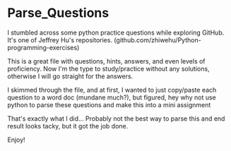 # Parse_Questions

I stumbled across some python practice questions while exploring GitHub. It's one of Jeffrey Hu's repositories. (github.com/zhiwehu/Python-programming-exercises)

This is a great file with questions, hints, answers, and even levels of proficiency. Now I'm the type to study/practice without any solutions, otherwise I will go straight for the answers.

I skimmed through the file, and at first, I wanted to just copy/paste each question to a word doc (mundane much?), but figured, hey why not use python to parse these questions and make this into a mini assignment

That's exactly what I did... Probably not the best way to parse this and end result looks tacky, but it got the job done.

Enjoy!
